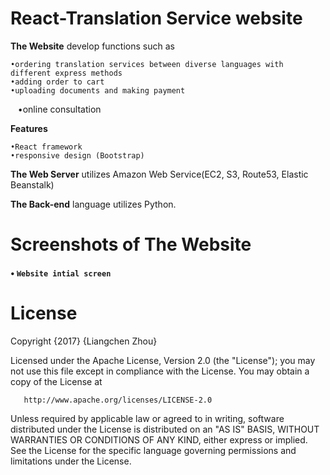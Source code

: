 # React-Translation Service website
**The Website** develop functions such as

    •ordering translation services between diverse languages with different express methods
    •adding order to cart
    •uploading documents and making payment
    •online consultation 
    
**Features**  

    •React framework
    •responsive design (Bootstrap)

**The Web Server** utilizes Amazon Web Service(EC2, S3, Route53, Elastic Beanstalk)

**The Back-end** language utilizes Python.

# Screenshots of The Website
#### • `Website intial screen`



# License
   Copyright {2017} {Liangchen Zhou}
   
   Licensed under the Apache License, Version 2.0 (the "License");
   you may not use this file except in compliance with the License.
   You may obtain a copy of the License at
   
       http://www.apache.org/licenses/LICENSE-2.0
       
   Unless required by applicable law or agreed to in writing, software
   distributed under the License is distributed on an "AS IS" BASIS,
   WITHOUT WARRANTIES OR CONDITIONS OF ANY KIND, either express or implied.
   See the License for the specific language governing permissions and
   limitations under the License.
